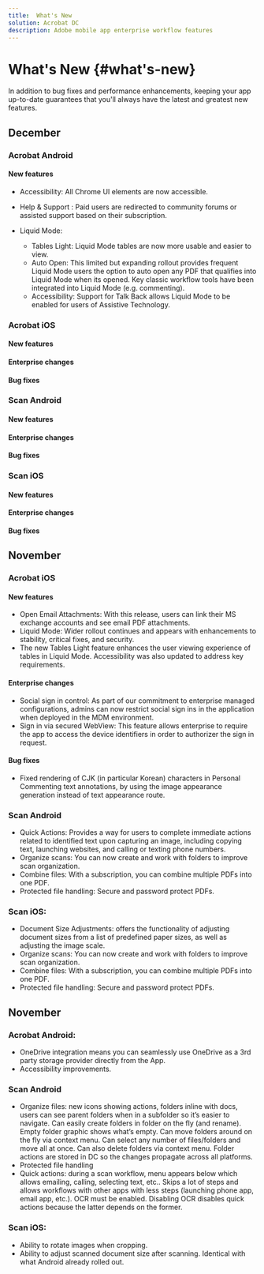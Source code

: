 ```yaml
---
title:  What's New
solution: Acrobat DC
description: Adobe mobile app enterprise workflow features
---
```


# What's New {#what's-new}

In addition to bug fixes and performance enhancements, keeping your app up-to-date guarantees that you'll always have the latest and greatest new features.

## December

### Acrobat Android

#### New features

* Accessibility: All Chrome UI elements are now accessible.
* Help & Support : Paid users are redirected to community forums or assisted support based on their subscription. 
* Liquid Mode: 
 
  * Tables Light: Liquid Mode tables are now more usable and easier to view.
  * Auto Open: This limited but expanding rollout provides frequent Liquid Mode users the option to auto open any PDF that qualifies into Liquid Mode when its opened. Key classic workflow tools have been integrated into Liquid Mode (e.g. commenting).  
  * Accessibility: Support for Talk Back allows Liquid Mode to be enabled for users of Assistive Technology.

### Acrobat iOS

#### New features

#### Enterprise changes

#### Bug fixes




### Scan Android

#### New features

#### Enterprise changes

#### Bug fixes



### Scan iOS

#### New features

#### Enterprise changes

#### Bug fixes



## November

### Acrobat iOS

#### New features

* Open Email Attachments: With this release, users can link their MS exchange accounts and see email PDF attachments. 
* Liquid Mode: Wider rollout continues and appears with enhancements to stability, critical fixes, and security. 
* The new Tables Light feature enhances the user viewing experience of tables in Liquid Mode. Accessibility was also updated to address key requirements.

#### Enterprise changes

* Social sign in control: As part of our commitment to enterprise managed configurations, admins can now restrict social sign ins in the application when deployed in the MDM environment. 
* Sign in via secured WebView: This feature allows enterprise to require the app to access the device identifiers in order to authorizer the sign in request. 

#### Bug fixes

* Fixed rendering of CJK (in particular Korean) characters in Personal Commenting text annotations, by using the image appearance generation instead of text appearance route. 

### Scan Android 

* Quick Actions: Provides a way for users to complete immediate actions related to identified text upon capturing an image, including copying text, launching websites, and calling or texting phone numbers.
* Organize scans: You can now create and work with folders to improve scan organization.
* Combine files: With a subscription, you can combine multiple PDFs into one PDF.
* Protected file handling: Secure and password protect PDFs.

###  Scan iOS: 

* Document Size Adjustments: offers the functionality of adjusting document sizes from a list of predefined paper sizes, as well as adjusting the image scale.
* Organize scans: You can now create and work with folders to improve scan organization.
* Combine files: With a subscription, you can combine multiple PDFs into one PDF.
* Protected file handling: Secure and password protect PDFs.





## November

### Acrobat Android:

* OneDrive integration means you can seamlessly use OneDrive as a 3rd party storage provider directly from the App. 
* Accessibility improvements. 

### Scan Android 

* Organize files: new icons showing actions, folders inline with docs, users can see parent folders when in a subfolder so it’s easier to navigate. Can easily create folders in folder on the fly (and rename). Empty folder graphic shows what’s empty. Can move folders around on the fly via context menu. Can select any number of files/folders and move all at once. Can also delete folders via context menu. Folder actions are stored in DC so the changes propagate across all platforms. 
* Protected file handling
* Quick actions: during a scan workflow, menu appears below which allows emailing, calling, selecting text, etc.. Skips a lot of steps and allows workflows with other apps with less steps (launching phone app, email app, etc.). OCR must be enabled. Disabling OCR disables quick actions because the latter depends on the former. 
  
###  Scan iOS: 

* Ability to rotate images when cropping. 
* Ability to adjust scanned document size after scanning. Identical with what Android already rolled out. 
